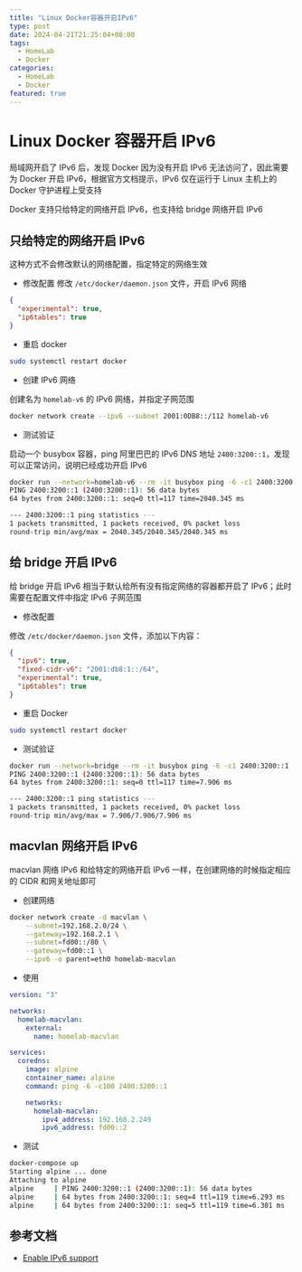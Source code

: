 ```yaml
---
title: "Linux Docker容器开启IPv6"
type: post
date: 2024-04-21T21:25:04+08:00
tags:
  - HomeLab
  - Docker
categories:
  - HomeLab
  - Docker
featured: true
---
```


# Linux Docker 容器开启 IPv6

局域网开启了 IPv6 后，发现 Docker 因为没有开启 IPv6 无法访问了，因此需要为 Docker 开启 IPv6，根据官方文档提示，IPv6 仅在运行于 Linux 主机上的 Docker 守护进程上受支持

Docker 支持只给特定的网络开启 IPv6，也支持给 bridge 网络开启 IPv6

## 只给特定的网络开启 IPv6

这种方式不会修改默认的网络配置，指定特定的网络生效

- 修改配置
  修改 `/etc/docker/daemon.json` 文件，开启 IPv6 网络

```json
{
  "experimental": true,
  "ip6tables": true
}
```

- 重启 docker

```bash
sudo systemctl restart docker
```

- 创建 IPv6 网络

创建名为 `homelab-v6` 的 IPv6 网络，并指定子网范围

```bash
docker network create --ipv6 --subnet 2001:0DB8::/112 homelab-v6
```

- 测试验证

启动一个 busybox 容器，ping 阿里巴巴的 IPv6 DNS 地址 `2400:3200::1`，发现可以正常访问，说明已经成功开启 IPv6

```bash
docker run --network=homelab-v6 --rm -it busybox ping -6 -c1 2400:3200::1
PING 2400:3200::1 (2400:3200::1): 56 data bytes
64 bytes from 2400:3200::1: seq=0 ttl=117 time=2040.345 ms

--- 2400:3200::1 ping statistics ---
1 packets transmitted, 1 packets received, 0% packet loss
round-trip min/avg/max = 2040.345/2040.345/2040.345 ms
```

## 给 bridge 开启 IPv6

给 bridge 开启 IPv6 相当于默认给所有没有指定网络的容器都开启了 IPv6；此时需要在配置文件中指定 IPv6 子网范围

- 修改配置

修改 `/etc/docker/daemon.json` 文件，添加以下内容：

```json
{
  "ipv6": true,
  "fixed-cidr-v6": "2001:db8:1::/64",
  "experimental": true,
  "ip6tables": true
}
```

- 重启 Docker

```bash
sudo systemctl restart docker
```

- 测试验证

```bash
docker run --network=bridge --rm -it busybox ping -6 -c1 2400:3200::1
PING 2400:3200::1 (2400:3200::1): 56 data bytes
64 bytes from 2400:3200::1: seq=0 ttl=117 time=7.906 ms

--- 2400:3200::1 ping statistics ---
1 packets transmitted, 1 packets received, 0% packet loss
round-trip min/avg/max = 7.906/7.906/7.906 ms
```

## macvlan 网络开启 IPv6

macvlan 网络 IPv6 和给特定的网络开启 IPv6 一样，在创建网络的时候指定相应的 CIDR 和网关地址即可

- 创建网络

```bash
docker network create -d macvlan \
    --subnet=192.168.2.0/24 \
    --gateway=192.168.2.1 \
    --subnet=fd00::/80 \
    --gateway=fd00::1 \
    --ipv6 -o parent=eth0 homelab-macvlan
```

- 使用

```yaml
version: "3"

networks:
  homelab-macvlan:
    external:
      name: homelab-macvlan

services:
  coredns:
    image: alpine
    container_name: alpine
    command: ping -6 -c100 2400:3200::1

    networks:
      homelab-macvlan:
        ipv4_address: 192.168.2.249
        ipv6_address: fd00::2
```

- 测试

```bash
docker-compose up
Starting alpine ... done
Attaching to alpine
alpine     | PING 2400:3200::1 (2400:3200::1): 56 data bytes
alpine     | 64 bytes from 2400:3200::1: seq=4 ttl=119 time=6.293 ms
alpine     | 64 bytes from 2400:3200::1: seq=5 ttl=119 time=6.301 ms
```

## 参考文档

- [Enable IPv6 support](https://docs.docker.com/config/daemon/ipv6/)
